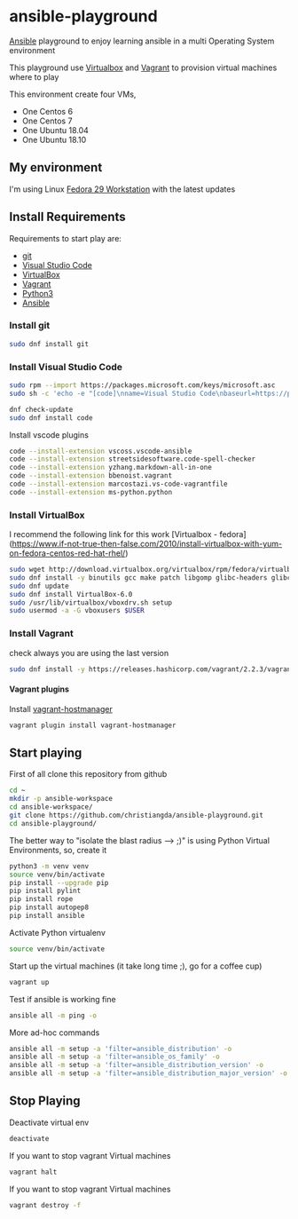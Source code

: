 # ansible-playground

[Ansible](https://www.ansible.com/) playground to enjoy learning ansible in a multi Operating System environment

This playground use [Virtualbox](https://www.virtualbox.org/) and [Vagrant](https://www.vagrantup.com) to provision virtual machines where to play

This environment create four VMs,
* One Centos 6
* One Centos 7
* One Ubuntu 18.04
* One Ubuntu 18.10

## My environment

I'm using Linux [Fedora 29 Workstation](https://getfedora.org/workstation) with the latest updates

## Install Requirements

Requirements to start play are:
* [git](https://git-scm.com/)
* [Visual Studio Code](https://code.visualstudio.com/)
* [VirtualBox](https://www.virtualbox.org/)
* [Vagrant](https://www.vagrantup.com)
* [Python3](https://www.python.org)
* [Ansible](https://www.ansible.com/)


### Install git

```bash
sudo dnf install git
```

### Install Visual Studio Code

```bash
sudo rpm --import https://packages.microsoft.com/keys/microsoft.asc
sudo sh -c 'echo -e "[code]\nname=Visual Studio Code\nbaseurl=https://packages.microsoft.com/yumrepos/vscode\nenabled=1\ngpgcheck=1\ngpgkey=https://packages.microsoft.com/keys/microsoft.asc" > /etc/yum.repos.d/vscode.repo'

dnf check-update
sudo dnf install code
```

Install vscode plugins

```bash
code --install-extension vscoss.vscode-ansible
code --install-extension streetsidesoftware.code-spell-checker
code --install-extension yzhang.markdown-all-in-one
code --install-extension bbenoist.vagrant
code --install-extension marcostazi.vs-code-vagrantfile
code --install-extension ms-python.python
```

### Install VirtualBox

I recommend the following link for this work [Virtualbox - fedora]
(https://www.if-not-true-then-false.com/2010/install-virtualbox-with-yum-on-fedora-centos-red-hat-rhel/)

```bash
sudo wget http://download.virtualbox.org/virtualbox/rpm/fedora/virtualbox.repo -O /etc/yum.repos.d/virtualbox.repo
sudo dnf install -y binutils gcc make patch libgomp glibc-headers glibc-devel kernel-headers kernel-devel dkms qt5-qtx11extras libxkbcommon
sudo dnf update
sudo dnf install VirtualBox-6.0
sudo /usr/lib/virtualbox/vboxdrv.sh setup
sudo usermod -a -G vboxusers $USER
```

### Install Vagrant

check always you are using the last version

```bash
sudo dnf install -y https://releases.hashicorp.com/vagrant/2.2.3/vagrant_2.2.3_x86_64.rpm
```

#### Vagrant plugins

Install [vagrant-hostmanager](https://github.com/devopsgroup-io/vagrant-hostmanager)
```bash
vagrant plugin install vagrant-hostmanager
```

## Start playing

First of all clone this repository from github

```bash
cd ~
mkdir -p ansible-workspace
cd ansible-workspace/
git clone https://github.com/christiangda/ansible-playground.git
cd ansible-playground/
```

The better way to "isolate the blast radius --> ;)" is using Python Virtual Environments, so, create it

```bash
python3 -m venv venv
source venv/bin/activate
pip install --upgrade pip
pip install pylint
pip install rope
pip install autopep8
pip install ansible
```

Activate Python virtualenv
```bash
source venv/bin/activate
```
Start up the virtual machines (it take long time ;), go for a coffee cup)

```bash
vagrant up
```

Test if ansible is working fine
```bash
ansible all -m ping -o
```

More ad-hoc commands

```bash
ansible all -m setup -a 'filter=ansible_distribution' -o
ansible all -m setup -a 'filter=ansible_os_family' -o
ansible all -m setup -a 'filter=ansible_distribution_version' -o
ansible all -m setup -a 'filter=ansible_distribution_major_version' -o
```

## Stop Playing

Deactivate virtual env

```bash
deactivate
```

If you want to stop vagrant Virtual machines

```bash
vagrant halt
```

If you want to stop vagrant Virtual machines

```bash
vagrant destroy -f
```
